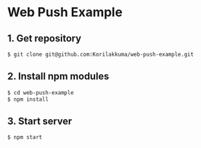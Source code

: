 Web Push Example
=========

## 1. Get repository
  
```bash
$ git clone git@github.com:Korilakkuma/web-push-example.git
```
  
## 2. Install npm modules
  
```bash
$ cd web-push-example
$ npm install
```
  
## 3. Start server
  
```bash
$ npm start
```
  
